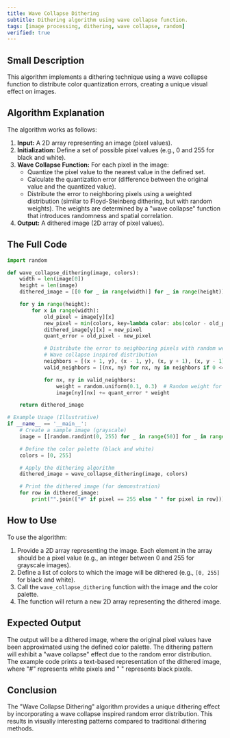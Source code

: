 ```yaml
---
title: Wave Collapse Dithering
subtitle: Dithering algorithm using wave collapse function.
tags: [image processing, dithering, wave collapse, random]
verified: true
---
```


## Small Description

This algorithm implements a dithering technique using a wave collapse function to distribute color quantization errors, creating a unique visual effect on images.

## Algorithm Explanation

The algorithm works as follows:

1.  **Input:** A 2D array representing an image (pixel values).
2.  **Initialization:** Define a set of possible pixel values (e.g., 0 and 255 for black and white).
3.  **Wave Collapse Function:** For each pixel in the image:
    *   Quantize the pixel value to the nearest value in the defined set.
    *   Calculate the quantization error (difference between the original value and the quantized value).
    *   Distribute the error to neighboring pixels using a weighted distribution (similar to Floyd-Steinberg dithering, but with random weights). The weights are determined by a "wave collapse" function that introduces randomness and spatial correlation.
4.  **Output:** A dithered image (2D array of pixel values).

## The Full Code

```python
import random

def wave_collapse_dithering(image, colors):
    width = len(image[0])
    height = len(image)
    dithered_image = [[0 for _ in range(width)] for _ in range(height)]

    for y in range(height):
        for x in range(width):
            old_pixel = image[y][x]
            new_pixel = min(colors, key=lambda color: abs(color - old_pixel))
            dithered_image[y][x] = new_pixel
            quant_error = old_pixel - new_pixel

            # Distribute the error to neighboring pixels with random weights
            # Wave collapse inspired distribution
            neighbors = [(x + 1, y), (x - 1, y), (x, y + 1), (x, y - 1)]
            valid_neighbors = [(nx, ny) for nx, ny in neighbors if 0 <= nx < width and 0 <= ny < height]

            for nx, ny in valid_neighbors:
                weight = random.uniform(0.1, 0.3)  # Random weight for error distribution
                image[ny][nx] += quant_error * weight

    return dithered_image

# Example Usage (Illustrative)
if __name__ == '__main__':
    # Create a sample image (grayscale)
    image = [[random.randint(0, 255) for _ in range(50)] for _ in range(50)]

    # Define the color palette (black and white)
    colors = [0, 255]

    # Apply the dithering algorithm
    dithered_image = wave_collapse_dithering(image, colors)

    # Print the dithered image (for demonstration)
    for row in dithered_image:
        print("".join(["#" if pixel == 255 else " " for pixel in row]))
```

## How to Use

To use the algorithm:

1.  Provide a 2D array representing the image. Each element in the array should be a pixel value (e.g., an integer between 0 and 255 for grayscale images).
2.  Define a list of colors to which the image will be dithered (e.g., `[0, 255]` for black and white).
3.  Call the `wave_collapse_dithering` function with the image and the color palette.
4.  The function will return a new 2D array representing the dithered image.

## Expected Output

The output will be a dithered image, where the original pixel values have been approximated using the defined color palette. The dithering pattern will exhibit a "wave collapse" effect due to the random error distribution. The example code prints a text-based representation of the dithered image, where "#" represents white pixels and " " represents black pixels.

## Conclusion

The "Wave Collapse Dithering" algorithm provides a unique dithering effect by incorporating a wave collapse inspired random error distribution. This results in visually interesting patterns compared to traditional dithering methods.